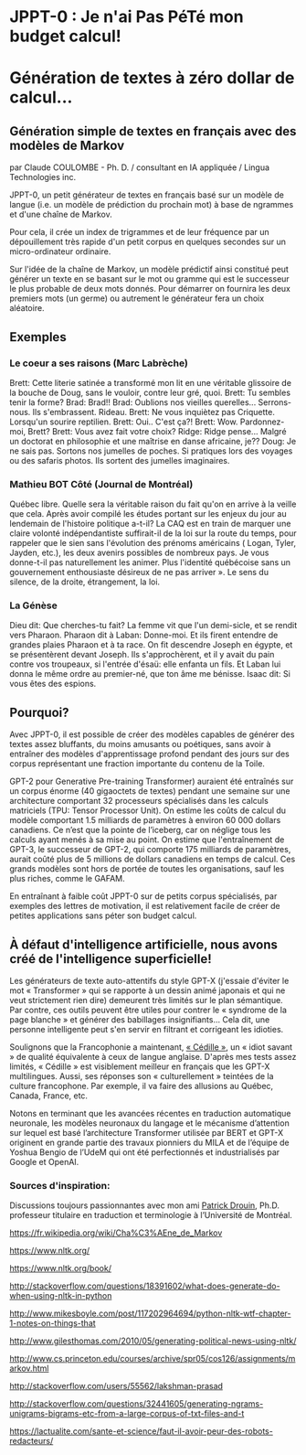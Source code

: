 # JPPT-0 : Je n'ai Pas PéTé mon budget calcul! 
# Génération de textes à zéro dollar de calcul...

## Génération simple de textes en français avec des modèles de Markov

par Claude COULOMBE - Ph. D. / consultant en IA appliquée / Lingua Technologies inc.

JPPT-0, un petit générateur de textes en français basé sur un modèle de langue (i.e. un modèle de prédiction du prochain mot) à base de ngrammes et d'une chaîne de Markov. 

Pour cela, il crée un index de trigrammes et de leur fréquence par un dépouillement très rapide d'un petit corpus en quelques secondes sur un micro-ordinateur ordinaire.

Sur l'idée de la chaîne de Markov, un modèle prédictif ainsi constitué peut générer un texte en se basant sur le mot ou gramme qui est le successeur le plus probable de deux mots donnés. Pour démarrer on fournira les deux premiers mots (un germe) ou autrement le générateur fera un choix aléatoire. 

## Exemples

### Le coeur a ses raisons (Marc Labrèche)

Brett: Cette literie satinée a transformé mon lit en une véritable glissoire de la bouche de Doug, sans le vouloir, contre leur gré, quoi. Brett: Tu sembles tenir la forme? Brad: Brad!! Brad: Oublions nos vieilles querelles... Serrons-nous. Ils s'embrassent. Rideau. Brett: Ne vous inquiètez pas Criquette. Lorsqu'un sourire reptilien. Brett: Oui.. C'est ça?! Brett: Wow. Pardonnez-moi, Brett? Brett: Vous avez fait votre choix? Ridge: Ridge pense... Malgré un doctorat en philosophie et une maîtrise en danse africaine, je?? Doug: Je ne sais pas. Sortons nos jumelles de poches. Si pratiques lors des voyages ou des safaris photos. Ils sortent des jumelles imaginaires.

### Mathieu BOT Côté (Journal de Montréal)

Québec libre. Quelle sera la véritable raison du fait qu'on en arrive à la veille que cela. Après avoir compilé les études portant sur les enjeux du jour au lendemain de l'histoire politique a-t-il? La CAQ est en train de marquer une claire volonté indépendantiste suffirait-il de la loi sur la route du temps, pour rappeler que le sien sans l'évolution des prénoms américains ( Logan, Tyler, Jayden, etc.), les deux avenirs possibles de nombreux pays. Je vous donne-t-il pas naturellement les animer. Plus l'identité québécoise sans un gouvernement enthousiaste désireux de ne pas arriver ». Le sens du silence, de la droite, étrangement, la loi.

### La Génèse

Dieu dit: Que cherches-tu fait? La femme vit que l'un demi-sicle, et se rendit vers Pharaon. Pharaon dit à Laban: Donne-moi. Et ils firent entendre de grandes plaies Pharaon et à ta race. On fit descendre Joseph en égypte, et se présentèrent devant Joseph. Ils s'approchèrent, et il y avait du pain contre vos troupeaux, si l'entrée d'ésaü: elle enfanta un fils. Et Laban lui donna le même ordre au premier-né, que ton âme me bénisse. Isaac dit: Si vous êtes des espions.

## Pourquoi?

Avec JPPT-0, il est possible de créer des modèles capables de générer des textes assez bluffants, du moins amusants ou poétiques, sans avoir à entraîner des modèles d'apprentissage profond pendant des jours sur des corpus représentant une fraction importante du contenu de la Toile.

GPT-2 pour Generative Pre-training Transformer) auraient été entraînés sur un corpus énorme (40 gigaoctets de textes) pendant une semaine sur une architecture comportant 32 processeurs spécialisés dans les calculs matriciels (TPU: Tensor Processor Unit). On estime les coûts de calcul du modèle comportant 1.5 milliards de paramètres à environ 60 000 dollars canadiens. Ce n’est que la pointe de l’iceberg, car on néglige tous les calculs ayant menés à sa mise au point. On estime que l'entraînement de GPT-3, le successeur de GPT-2, qui comporte 175 milliards de paramètres, aurait coûté plus de 5 millions de dollars canadiens en temps de calcul. Ces grands modèles sont hors de portée de toutes les organisations, sauf les plus riches, comme le GAFAM.

En entraînant à faible coût JPPT-0 sur de petits corpus spécialisés, par exemples des lettres de motivation, il est relativement facile de créer de petites applications sans péter son budget calcul.   


## À défaut d'intelligence artificielle, nous avons créé de l'intelligence superficielle!

Les générateurs de texte auto-attentifs du style GPT-X (j'essaie d'éviter le mot « Transformer » qui se rapporte à un dessin animé japonais et qui ne veut strictement rien dire) demeurent très limités sur le plan sémantique. Par contre, ces outils peuvent être utiles pour contrer le « syndrome de la page blanche » et générer des babillages insignifiants... Cela dit, une personne intelligente peut s'en servir en filtrant et corrigeant les idioties.

Soulignons que la Francophonie a maintenant, <a href="https://cedille.ai/">« Cédille »</a>, un « idiot savant » de qualité équivalente à ceux de langue anglaise. D'après mes tests assez limités, « Cédille » est visiblement meilleur en français que les GPT-X multilingues. Aussi, ses réponses son « culturellement » teintées de la culture francophone. Par exemple, il va faire des allusions au Québec, Canada, France, etc.

Notons en terminant que les avancées récentes en traduction automatique neuronale, les modèles neuronaux du langage et le mécanisme d’attention sur lequel est basé l’architecture Transformer utilisée par BERT et GPT-X originent en grande partie des travaux pionniers du MILA et de l’équipe de Yoshua Bengio de l’UdeM qui ont été perfectionnés et industrialisés par Google et OpenAI.

### Sources d'inspiration:

Discussions toujours passionnantes avec mon ami <a href=https://recherche.umontreal.ca/nos-chercheurs/repertoire-des-professeurs/chercheur/is/in15254/>Patrick Drouin</a>, Ph.D. professeur titulaire en traduction et terminologie à l’Université de Montréal.  

https://fr.wikipedia.org/wiki/Cha%C3%AEne_de_Markov

https://www.nltk.org/

https://www.nltk.org/book/

http://stackoverflow.com/questions/18391602/what-does-generate-do-when-using-nltk-in-python

http://www.mikesboyle.com/post/117202964694/python-nltk-wtf-chapter-1-notes-on-things-that

http://www.gilesthomas.com/2010/05/generating-political-news-using-nltk/

http://www.cs.princeton.edu/courses/archive/spr05/cos126/assignments/markov.html

http://stackoverflow.com/users/55562/lakshman-prasad

http://stackoverflow.com/questions/32441605/generating-ngrams-unigrams-bigrams-etc-from-a-large-corpus-of-txt-files-and-t

https://lactualite.com/sante-et-science/faut-il-avoir-peur-des-robots-redacteurs/
